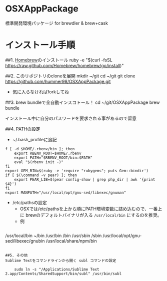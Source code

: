 OSXAppPackage
=============

標準開発環境パッケージ for brewdler &amp; brew+cask

# インストール手順

##1. [Homebrew](http://brew.sh/index_ja.html)のインストール
    ruby -e "$(curl -fsSL https://raw.github.com/Homebrew/homebrew/go/install)"
    
##2. このリポジトリのcloneを展開
    mkdir ~/git
    cd ~/git
    git clone https://github.com/hummer98/OSXAppPackage.git
    
* 気に入らなければforkしてね
    
##3. brew bundleで全自動インスコトール！
    cd ~/git/OSXAppPackage
    brew bundle
    
インストール中に自分のパスワードを要求される事があるので留意

##4. PATHの設定
* ~/.bash_profileに追記
```
f [ -d $HOME/.rbenv/bin ]; then
    export RBENV_ROOT=$HOME/.rbenv
    export PATH="$RBENV_ROOT/bin:$PATH"
    eval "$(rbenv init -)"
fi
export GEM_BIN=$(ruby -e 'require "rubygems"; puts Gem::bindir')
if [ $(\command -v pear) ]; then
	export PEAR_LIB=$(pear config-show | grep php_dir | awk '{print $4}')
fi
export MANPATH="/usr/local/opt/gnu-sed/libexec/gnuman"
```

* /etc/pathsの設定
  * OSXでは/etc/pathsを上から順にPATH環境変数に詰め込むので、一番上に brewのデフォルトバイナリが入る ```/usr/local/bin``` にするのを推奨。
  * 例
  ```
/usr/local/bin
~/bin
/usr/bin
/bin
/usr/sbin
/sbin
/usr/local/opt/gnu-sed/libexec/gnubin
/usr/local/share/npm/bin
```

##5. その他
Sublime Textをコマンドラインから開く subl コマンドの設定

    sudo ln -s "/Applications/Sublime Text 2.app/Contents/SharedSupport/bin/subl" /usr/bin/subl

